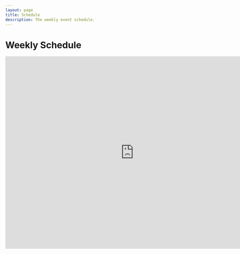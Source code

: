 ```yaml
---
layout: page
title: Schedule
description: The weekly event schedule.
---
```


# Weekly Schedule

<iframe src="https://calendar.google.com/calendar/embed?src=c_5d8lp41glmgg2amdfu2jpud5m8%40group.calendar.google.com&ctz=America%2FNew_York" style="border: 0" width="800" height="600" frameborder="0" scrolling="no"></iframe>
